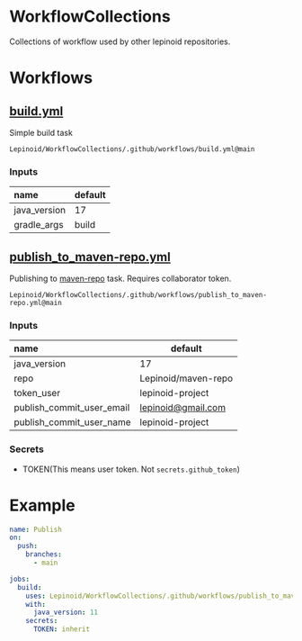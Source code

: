 # WorkflowCollections

Collections of workflow used by other lepinoid repositories.

# Workflows

## [build.yml](.github/workflows/build.yml)

Simple build task

`Lepinoid/WorkflowCollections/.github/workflows/build.yml@main`

### Inputs

| name         | default |
| :----------- | ------- |
| java_version | 17      |
| gradle_args  | build   |


## [publish_to_maven-repo.yml](.github/workflows/publish_to_maven-repo.yml)

Publishing to [maven-repo](https://github.com/Lepinoid/maven-repo) task. Requires collaborator token.

`Lepinoid/WorkflowCollections/.github/workflows/publish_to_maven-repo.yml@main`

### Inputs

| name                      | default             |
| :------------------------ | ------------------- |
| java_version              | 17                  |
| repo                      | Lepinoid/maven-repo |
| token_user                 | lepinoid-project    |
| publish_commit_user_email | lepinoid@gmail.com  |
| publish_commit_user_name  | lepinoid-project    |

### Secrets

- TOKEN(This means user token. Not `secrets.github_token`)

# Example

```yml
name: Publish
on:
  push:
    branches:
      - main

jobs:
  build:
    uses: Lepinoid/WorkflowCollections/.github/workflows/publish_to_maven-repo.yml@main
    with:
      java_version: 11
    secrets:
      TOKEN: inherit
```
